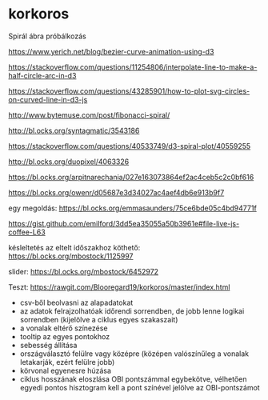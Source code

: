 # korkoros
Spirál ábra próbálkozás

https://www.yerich.net/blog/bezier-curve-animation-using-d3

https://stackoverflow.com/questions/11254806/interpolate-line-to-make-a-half-circle-arc-in-d3

https://stackoverflow.com/questions/43285901/how-to-plot-svg-circles-on-curved-line-in-d3-js

http://www.bytemuse.com/post/fibonacci-spiral/

http://bl.ocks.org/syntagmatic/3543186

https://stackoverflow.com/questions/40533749/d3-spiral-plot/40559255

http://bl.ocks.org/duopixel/4063326

https://bl.ocks.org/arpitnarechania/027e163073864ef2ac4ceb5c2c0bf616

https://bl.ocks.org/owenr/d05687e3d34027ac4aef4db6e913b9f7

egy megoldás: https://bl.ocks.org/emmasaunders/75ce6bde05c4bd94771f

https://gist.github.com/emilford/3dd5ea35055a50b3961e#file-live-js-coffee-L63

késleltetés az eltelt időszakhoz köthető:
https://bl.ocks.org/mbostock/1125997

slider: https://bl.ocks.org/mbostock/6452972

Teszt: https://rawgit.com/Blooregard19/korkoros/master/index.html

- csv-ből beolvasni az alapadatokat
- az adatok felrajzolhatóak időrendi sorrendben, de jobb lenne logikai sorrendben (kijelölve a ciklus egyes szakaszait)
- a vonalak eltérő színezése
- tooltip az egyes pontokhoz
- sebesség állítása
- országválasztó felülre vagy középre (középen valószínűleg a vonalak letakarják, ezért felülre jobb)
- körvonal egyenesre húzása
- ciklus hosszának eloszlása OBI pontszámmal egybekötve, vélhetően egyedi pontos hisztogram kell a pont színével jelölve az OBI-pontszámot
